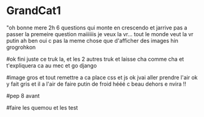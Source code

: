# GrandCat1

"oh bonne mere 2h 6 questions qui monte en crescendo et jarrive pas a passer la premeire question maiiiiiis je veux la vr... tout le monde veut la vr putin ah ben oui c pas la meme chose que d'afficher des images hin grogrohkon

#ok fini juste ce truk la, et les 2 autres truk et laisse cha comme cha et t'expliquera ca au mec et go django

#image gros et tout remettre a ca place css et js ok jvai aller prendre l'air ok y fait gris et il a l'air de faire putin de froid hééé c beau dehors e nvira !!

#pep 8 avant

#faire les quemou et les test





 
